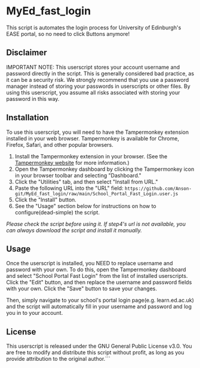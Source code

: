# MyEd_fast_login
This script is automates the login process for University of Edinburgh's  EASE portal, so no need to click Buttons anymore!


## Disclaimer

IMPORTANT NOTE: This userscript stores your account username and password directly in the script. This is generally considered bad practice, as it can be a security risk. We strongly recommend that you use a password manager instead of storing your passwords in userscripts or other files. By using this userscript, you assume all risks associated with storing your password in this way.

## Installation

To use this userscript, you will need to have the Tampermonkey extension installed in your web browser. Tampermonkey is available for Chrome, Firefox, Safari, and other popular browsers.

1. Install the Tampermonkey extension in your browser. (See the [Tampermonkey website](https://www.tampermonkey.net/) for more information.)
2. Open the Tampermonkey dashboard by clicking the Tampermonkey icon in your browser toolbar and selecting "Dashboard."
3. Click the "Utilities" tab, and then select "Install from URL."
4. Paste the following URL into the "URL" field: `https://github.com/Anson-git/MyEd_fast_login/raw/main/School_Portal_Fast_Login.user.js`
5. Click the "Install" button.
6. See the "Usage" section below for instructions on how to configure(dead-simple) the script.

*Please check the script before using it. If step4's url is not available, you can always download the script and install it manually.*

## Usage

Once the userscript is installed, you NEED to replace username and password with your own. To do this, open the Tampermonkey dashboard and select "School Portal Fast Login" from the list of installed userscripts. Click the "Edit" button, and then replace the username and password fields with your own. Click the "Save" button to save your changes.

Then, simply navigate to your school's portal login page(e.g. learn.ed.ac.uk) and the script will automatically fill in your username and password and log you in to your account.



## License

This userscript is released under the GNU General Public License v3.0. You are free to modify and distribute this script without profit, as long as you provide attribution to the original author.```

